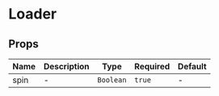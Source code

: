 # Loader

## Props

<!-- @vuese:Loader:props:start -->
|Name|Description|Type|Required|Default|
|---|---|---|---|---|
|spin|-|`Boolean`|`true`|-|

<!-- @vuese:Loader:props:end -->


